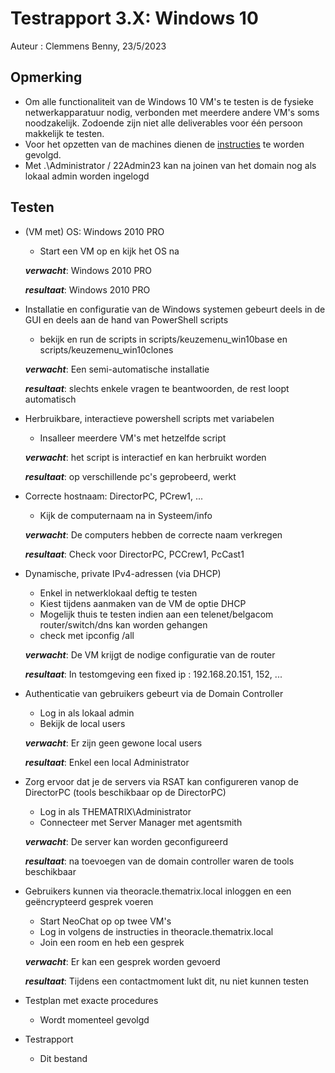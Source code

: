 # Testrapport 3.X: Windows 10
Auteur : Clemmens Benny, 23/5/2023

## Opmerking
* Om alle functionaliteit van de Windows 10 VM's te testen is de fysieke netwerkapparatuur nodig, verbonden met meerdere andere VM's soms noodzakelijk. Zodoende zijn niet alle deliverables voor één persoon makkelijk te testen.
* Voor het opzetten van de machines dienen de [instructies](windows10_instructies.md) te worden gevolgd.
* Met .\Administrator / 22Admin23 kan na joinen van het domain nog als lokaal admin worden ingelogd

## Testen

* (VM met) OS: Windows 2010 PRO
  * Start een VM op en kijk het OS na

  ***verwacht***:  Windows 2010 PRO

  ***resultaat***: Windows 2010 PRO

* Installatie en configuratie van de Windows systemen gebeurt deels in de GUI en deels aan de hand van PowerShell scripts
  * bekijk en run de scripts in scripts/keuzemenu_win10base en scripts/keuzemenu_win10clones

  ***verwacht***: Een semi-automatische installatie

  ***resultaat***: slechts enkele vragen te beantwoorden, de rest loopt automatisch
  
* Herbruikbare, interactieve powershell scripts met variabelen
  * Insalleer meerdere VM's met hetzelfde script

  ***verwacht***:  het script is interactief en kan herbruikt worden

  ***resultaat***: op verschillende pc's geprobeerd, werkt
  
* Correcte hostnaam: DirectorPC, PCrew1, ...
  * Kijk de computernaam na in Systeem/info

  ***verwacht***:  De computers hebben de correcte naam verkregen

  ***resultaat***: Check voor DirectorPC, PCCrew1, PcCast1
  
* Dynamische, private IPv4-adressen (via DHCP)
  * Enkel in netwerklokaal deftig te testen
  * Kiest tijdens aanmaken van de VM de optie DHCP
  * Mogelijk thuis te testen indien aan een telenet/belgacom router/switch/dns kan worden gehangen
  * check met ipconfig /all

  ***verwacht***:  De VM krijgt de nodige configuratie van de router

  ***resultaat***: In testomgeving een fixed ip : 192.168.20.151, 152, ...
  

* Authenticatie van gebruikers gebeurt via de Domain Controller
  * Log in als lokaal admin
  * Bekijk de local users

  ***verwacht***:  Er zijn geen gewone local users

  ***resultaat***: Enkel een local Administrator
  

* Zorg ervoor dat je de servers via RSAT kan configureren vanop de DirectorPC (tools beschikbaar op de DirectorPC)
  * Log in als THEMATRIX\Administrator
  * Connecteer met Server Manager met agentsmith

  ***verwacht***:  De server kan worden geconfigureerd

  ***resultaat***: na toevoegen van de domain controller waren de tools beschikbaar
  

* Gebruikers kunnen via theoracle.thematrix.local inloggen en een geëncrypteerd gesprek voeren
  * Start NeoChat op op twee VM's
  * Log in volgens de instructies in theoracle.thematrix.local
  * Join een room en heb een gesprek

  ***verwacht***:  Er kan een gesprek worden gevoerd

  ***resultaat***: Tijdens een contactmoment lukt dit, nu niet kunnen testen
  

* Testplan met exacte procedures
  * Wordt momenteel gevolgd

* Testrapport
  * Dit bestand